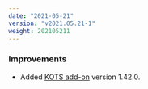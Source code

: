 ```yaml
---
date: "2021-05-21"
version: "v2021.05.21-1"
weight: 202105211
---
```


### <span class="label label-blue">Improvements</span>
- Added [KOTS add-on](/docs/add-ons/kotsadm) version 1.42.0.
